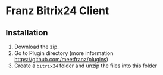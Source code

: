 # Franz Bitrix24 Client

## Installation

1. Download the zip.
2. Go to Plugin directory (more information https://github.com/meetfranz/plugins)
3. Create a `bitrix24` folder and unzip the files into this folder

